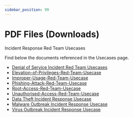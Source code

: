 ```yaml
---
sidebar_position: 99
---
```


# PDF Files (Downloads)

Incident Response Red Team Usecases

Find below the documents referenced in the Usecases page.
- [Denial of Service Incident Red Team Usecases](docs\Denial-of-Service-Red-Team-Usecase.pdf)
- [Elevation-of-Privileges-Red-Team-Usecase](docs\Elevation-of-Privileges-Red-Team-Usecase.pdf)
- [Improper-Usage-Red-Team-Usecase](docs\Improper-Usage-Red-Team-Usecase.pdf)
- [Phishing-Attack-Red-Team-Usecase](docs\Phishing-Attack-Red-Team-Usecase.pdf)
- [Root-Access-Red-Team-Usecase](docs\Root-Access-Red-Team-Usecase.pdf)
- [Unauthorised-Access-Red-Team-Usecase](docs\Unauthorised-Access-Red-Team-Usecase.pdf)
- [Data Theft Incident Response Usecase](docs\Data-Theft-Red-Team-Usecase.pdf)
- [Malware Outbreak Incident Response Usecase](docs\Malware-Outbreak-Red-Team-Usecase.pdf)
- [Virus Outbreak Incident Response Usecase](docs\Virus-Outbreak-Red-Team-Usecase.pdf)
